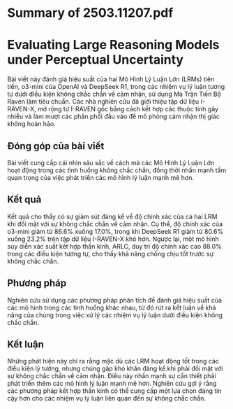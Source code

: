 # Summary of 2503.11207.pdf

# Evaluating Large Reasoning Models under Perceptual Uncertainty

Bài viết này đánh giá hiệu suất của hai Mô Hình Lý Luận Lớn (LRMs) tiên tiến, o3-mini của OpenAI và DeepSeek R1, trong các nhiệm vụ lý luận tương tự dưới điều kiện không chắc chắn về cảm nhận, sử dụng Ma Trận Tiến Bộ Raven làm tiêu chuẩn. Các nhà nghiên cứu đã giới thiệu tập dữ liệu I-RAVEN-X, mở rộng từ I-RAVEN gốc bằng cách kết hợp các thuộc tính gây nhiễu và làm mượt các phân phối đầu vào để mô phỏng cảm nhận thị giác không hoàn hảo.

## Đóng góp của bài viết
Bài viết cung cấp cái nhìn sâu sắc về cách mà các Mô Hình Lý Luận Lớn hoạt động trong các tình huống không chắc chắn, đồng thời nhấn mạnh tầm quan trọng của việc phát triển các mô hình lý luận mạnh mẽ hơn. 

## Kết quả
Kết quả cho thấy có sự giảm sút đáng kể về độ chính xác của cả hai LRM khi đối mặt với sự không chắc chắn về cảm nhận. Cụ thể, độ chính xác của o3-mini giảm từ 86.6% xuống 17.0%, trong khi DeepSeek R1 giảm từ 80.6% xuống 23.2% trên tập dữ liệu I-RAVEN-X khó hơn. Ngược lại, một mô hình suy diễn xác suất kết hợp thần kinh, ARLC, duy trì độ chính xác cao 88.0% trong các điều kiện tương tự, cho thấy khả năng chống chịu tốt trước sự không chắc chắn.

## Phương pháp
Nghiên cứu sử dụng các phương pháp phân tích để đánh giá hiệu suất của các mô hình trong các tình huống khác nhau, từ đó rút ra kết luận về khả năng của chúng trong việc xử lý các nhiệm vụ lý luận dưới điều kiện không chắc chắn.

## Kết luận
Những phát hiện này chỉ ra rằng mặc dù các LRM hoạt động tốt trong các điều kiện lý tưởng, nhưng chúng gặp khó khăn đáng kể khi phải đối mặt với sự không chắc chắn về cảm nhận. Điều này nhấn mạnh sự cần thiết phải phát triển thêm các mô hình lý luận mạnh mẽ hơn. Nghiên cứu gợi ý rằng các phương pháp kết hợp thần kinh có thể cung cấp một lựa chọn đáng tin cậy hơn cho các nhiệm vụ lý luận liên quan đến sự không chắc chắn.
